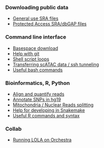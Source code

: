 <br>

### Downloading public data

- [General use SRA files](md/gtex_download.md)
- [Protected Access SRA/dbGAP files](md/gtex_download.md)

### Command line interface

- [Basespace download](md/basespace_download.md)
- [Help with git](rmd/git.html)
- [Shell script loops](md/shellLoop.md)
- [Transferring scATAC data / ssh tunneling](rmd/scATAC_transfer.html)
- [Useful bash commands](rmd/bashHelp.html)

### Bioinformatics, R, Python

- [Align and quantify reads](rmd/Align.html)
- [Annotate SNPs in hg19](md/snp_annotation.md)
- [Mitochondria / Nuclear Reads splitting](md/samtoolsMito.md)
- [Help for developing in Snakemake](rmd/Snakemake.html)
- [Useful R commands and syntax](rmd/Rcmds.html)

### Collab

- [Running LOLA on Orchestra](rmd/LOLA_Orchestra.html)

<br><br>
